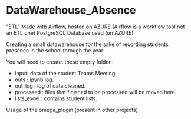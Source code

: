 # DataWarehouse_Absence
"ETL" Made with Airflow, hosted on AZURE (Airflow is a workflow tool not an ETL one)
PostgreSQL Database used (on AZURE)

Creating a small datawarehouse for the sake of recording students presence in the school through the year.

You will need to createt these empty folder :

 - input: data of the student Teams Meeting.
 - outs : ipynb log.
 - out_log : log of data cleaned.
 - processed : files that finished to be processed will be moved here.
 - lists_excel : contains student lists.
  
Usage of the omega_plugin (present in other projects)
